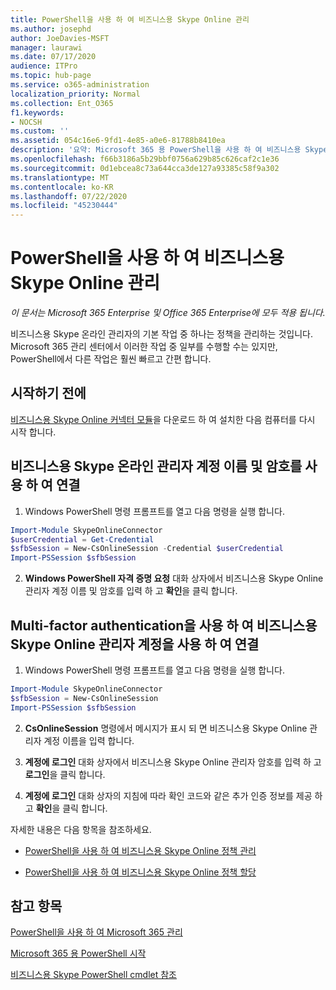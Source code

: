 ```yaml
---
title: PowerShell을 사용 하 여 비즈니스용 Skype Online 관리
ms.author: josephd
author: JoeDavies-MSFT
manager: laurawi
ms.date: 07/17/2020
audience: ITPro
ms.topic: hub-page
ms.service: o365-administration
localization_priority: Normal
ms.collection: Ent_O365
f1.keywords:
- NOCSH
ms.custom: ''
ms.assetid: 054c16e6-9fd1-4e85-a0e6-81788b8410ea
description: '요약: Microsoft 365 용 PowerShell을 사용 하 여 비즈니스용 Skype 온라인 정책, 사용자 단위 정책 및 모임 설정을 관리 합니다.'
ms.openlocfilehash: f66b3186a5b29bbf0756a629b85c626caf2c1e36
ms.sourcegitcommit: 0d1ebcea8c73a644cca3de127a93385c58f9a302
ms.translationtype: MT
ms.contentlocale: ko-KR
ms.lasthandoff: 07/22/2020
ms.locfileid: "45230444"
---
```

# <a name="manage-skype-for-business-online-with-powershell"></a>PowerShell을 사용 하 여 비즈니스용 Skype Online 관리

*이 문서는 Microsoft 365 Enterprise 및 Office 365 Enterprise에 모두 적용 됩니다.*

비즈니스용 Skype 온라인 관리자의 기본 작업 중 하나는 정책을 관리하는 것입니다. Microsoft 365 관리 센터에서 이러한 작업 중 일부를 수행할 수는 있지만, PowerShell에서 다른 작업은 훨씬 빠르고 간편 합니다. 

## <a name="before-you-start"></a>시작하기 전에

[비즈니스용 Skype Online 커넥터 모듈](https://www.microsoft.com/download/details.aspx?id=39366)을 다운로드 하 여 설치한 다음 컴퓨터를 다시 시작 합니다.


## <a name="connect-using-a-skype-for-business-online-administrator-account-name-and-password"></a>비즈니스용 Skype 온라인 관리자 계정 이름 및 암호를 사용 하 여 연결

1. Windows PowerShell 명령 프롬프트를 열고 다음 명령을 실행 합니다. 
    
  ```powershell
  Import-Module SkypeOnlineConnector
  $userCredential = Get-Credential
  $sfbSession = New-CsOnlineSession -Credential $userCredential
  Import-PSSession $sfbSession
  ```

2. **Windows PowerShell 자격 증명 요청** 대화 상자에서 비즈니스용 Skype Online 관리자 계정 이름 및 암호를 입력 하 고 **확인**을 클릭 합니다.


## <a name="connect-using-a-skype-for-business-online-administrator-account-with-multi-factor-authentication"></a>Multi-factor authentication을 사용 하 여 비즈니스용 Skype Online 관리자 계정을 사용 하 여 연결

1. Windows PowerShell 명령 프롬프트를 열고 다음 명령을 실행 합니다.

  ```powershell
  Import-Module SkypeOnlineConnector
  $sfbSession = New-CsOnlineSession
  Import-PSSession $sfbSession
  ```

2. **CsOnlineSession** 명령에서 메시지가 표시 되 면 비즈니스용 Skype Online 관리자 계정 이름을 입력 합니다.

3. **계정에 로그인** 대화 상자에서 비즈니스용 Skype Online 관리자 암호를 입력 하 고 **로그인**을 클릭 합니다.

4. **계정에 로그인** 대화 상자의 지침에 따라 확인 코드와 같은 추가 인증 정보를 제공 하 고 **확인**을 클릭 합니다.

자세한 내용은 다음 항목을 참조하세요.
  
- [PowerShell을 사용 하 여 비즈니스용 Skype Online 정책 관리](manage-skype-for-business-online-policies-with-office-365-powershell.md)
    
- [PowerShell을 사용 하 여 비즈니스용 Skype Online 정책 할당](assign-per-user-skype-for-business-online-policies-with-office-365-powershell.md)
    
## <a name="see-also"></a>참고 항목

[PowerShell을 사용 하 여 Microsoft 365 관리](manage-office-365-with-office-365-powershell.md)
  
[Microsoft 365 용 PowerShell 시작](getting-started-with-office-365-powershell.md)

[비즈니스용 Skype PowerShell cmdlet 참조](https://docs.microsoft.com/powershell/module/skype/?view=skype-ps)

